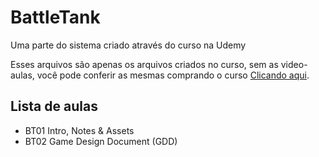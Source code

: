 # BattleTank
Uma parte do sistema criado através do curso na Udemy

Esses arquivos são apenas os arquivos criados no curso, sem as video-aulas, você pode conferir as mesmas comprando o curso [Clicando aqui](https://www.udemy.com/unrealcourse).

## Lista de aulas
* BT01 Intro, Notes & Assets
* BT02 Game Design Document (GDD)
